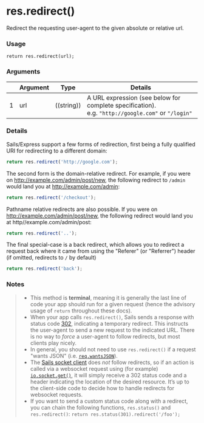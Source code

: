 # res.redirect()

Redirect the requesting user-agent to the given absolute or relative url.


### Usage
```usage
return res.redirect(url);
```

### Arguments

|   | Argument       | Type        | Details |
|---|----------------|:-----------:|---------|
| 1 | url            | ((string))  | A URL expression (see below for complete specification).<br/> e.g. `"http://google.com"` or `"/login"`



### Details

Sails/Express support a few forms of redirection, first being a fully qualified URI for redirecting to a different domain:

```javascript
return res.redirect('http://google.com');
```

The second form is the domain-relative redirect.  For example, if you were on http://example.com/admin/post/new, the following redirect to `/admin` would land you at http://example.com/admin:

```javascript
return res.redirect('/checkout');
```

Pathname relative redirects are also possible. If you were on http://example.com/admin/post/new, the following redirect would land you at http//example.com/admin/post:

```javascript
return res.redirect('..');
```
The final special-case is a back redirect, which allows you to redirect a request back where it came from using the "Referer" (or "Referrer") header (if omitted, redirects to `/` by default)

```javascript
return res.redirect('back');
```

### Notes
> + This method is **terminal**, meaning it is generally the last line of code your app should run for a given request (hence the advisory usage of `return` throughout these docs).
> + When your app calls `res.redirect()`, Sails sends a response with status code [302](http://en.wikipedia.org/wiki/List_of_HTTP_status_codes#3xx_Redirection), indicating a temporary redirect.  This instructs the user-agent to send a new request to the indicated URL.  There is no way to _force_ a user-agent to follow redirects, but most clients play nicely.
> + In general, you should not need to use `res.redirect()` if a request "wants JSON" (i.e. [`req.wantsJSON`](http://sailsjs.com/documentation/reference/req/req.wantsJSON.html)).
> + The [Sails socket client](http://sailsjs.com/documentation/reference/web-sockets/socket-client) does _not_ follow redirects, so if an action is called via a websocket request using (for example) [`io.socket.get()`](http://sailsjs.com/documentation/reference/web-sockets/socket-client/io-socket-get), it will simply receive a 302 status code and a header indicating the location of the desired resource.  It&rsquo;s up to the client-side code to decide how to handle redirects for websocket requests.
> + If you want to send a custom status code along with a redirect, you can chain the following functions, `res.status()` and `res.redirect()`: `return res.status(301).redirect('/foo');`











<docmeta name="displayName" value="res.redirect()">
<docmeta name="pageType" value="method">


